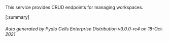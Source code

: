 






This service provides CRUD endpoints for managing workspaces.

[:summary]

###### Auto generated by Pydio Cells Enterprise Distribution v3.0.0-rc4 on 18-Oct-2021
